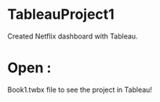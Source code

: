 # TableauProject1
Created Netflix dashboard with Tableau.
# Open :
Book1.twbx file to see the project in Tableau!
